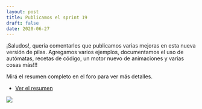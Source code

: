 ```yaml
---
layout: post
title: Publicamos el sprint 19
draft: false
date: 2020-06-27
---
```


¡Saludos!, quería comentarles que publicamos varias mejoras
en esta nueva versión de pilas. Agregamos varios ejemplos,
documentamos el uso de autómatas, recetas de código, un motor
nuevo de animaciones y varias cosas más!!!

Mirá el resumen completo en el foro para ver más detalles.

- [Ver el resumen](https://foro.pilas-engine.com.ar/t/resumen-del-sprint-19/1932)

![](/noticias/sprint-19.gif)
